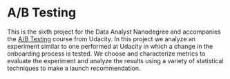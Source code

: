 # A/B Testing

This is the sixth project for the Data Analyst Nanodegree and accompanies the [A/B Testing](https://www.udacity.com/course/ab-testing--ud257-nd) course from Udacity.  In this project we analyze an experiment similar to one performed at Udacity in which a change in the onboarding process is tested.  We choose and characterize metrics to evaluate the experiment and analyze the results using a variety of statistical techniques to make a launch recommendation.
